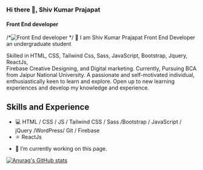 ### Hi there 👋, Shiv Kumar Prajapat
#### Front End developer

/*![Front End developer](https://www.trickyenough.com/wp-content/uploads/2020/08/development-scaled.jpg)
*/
🌱 I am Shiv Kumar Prajapat Front End Developer an undergraduate student 

Skilled in 
HTML, 
CSS, 
Tailwind Css, 
Sass, 
JavaScript, 
Bootstrap, 
Jquery, 
ReactJs,  
Firebase Creative Designing,
and Digital marketing. Currently, Pursuing BCA  from Jaipur National University. A passionate and self-motivated individual, enthusiastically keen to learn and explore. Open up to new learning experiences and develop my knowledge and experience. 

## Skills and Experience
* 💻 HTML / CSS / JS / Tailwind CSS / Sass /Bootstrap / JavaScript / jQuery /WordPress/ Git / Firebase
* ⚛️ ReactJs



- 🔭 I’m currently working on this page. 

[![Anurag's GitHub stats](https://github-readme-stats.vercel.app/api?username=shivkumarprajapat)](https://github.com/shivkumarprajapat/github-readme-stats)
